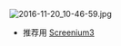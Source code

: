 
![2016-11-20_10-46-59.jpg](https://openfilecdn.upupmo.com/upupmo-article/mac/basic/mac-system-48-record-video.png)

- 推荐用 [Screenium3](https://www.upupmo.com/subject?cpid=111111111111111211)
